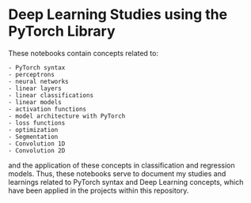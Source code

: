 # Deep Learning Studies using the PyTorch Library

These notebooks contain concepts related to:

    - PyTorch syntax
    - perceptrons
    - neural networks
    - linear layers
    - linear classifications
    - linear models
    - activation functions
    - model architecture with PyTorch
    - loss functions
    - optimization
    - Segmentation
    - Convolution 1D
    - Convolution 2D

and the application of these concepts in classification and regression models. Thus, these notebooks serve to document my studies and learnings related to PyTorch syntax and Deep Learning concepts, which have been applied in the projects within this repository.